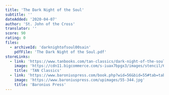 ```yaml
---
title: 'The Dark Night of the Soul'
subtitle: ''
dateAdded: '2020-04-07'
author: 'St. John of the Cross'
translator: ''
score: 90
rating: 0
files:
  - archiveId: 'darknightofsoul00sain'
    pdfFile: 'The Dark Night of the Soul.pdf'
storeLinks:
  - link: 'https://www.tanbooks.com/tan-classics/dark-night-of-the-soul.html'
    image: 'https://cdn11.bigcommerce.com/s-iuax7bpgx3/images/stencil/640w/products/2980/1871/Dark-Night-of-the-Soul-cover-TC2212__41757.1595444638.jpg?c=1'
    title: 'TAN Classics'
  - link: 'https://www.baroniuspress.com/book.php?wid=56&bid=55#tab=tab-1'
    image: 'https://www.baroniuspress.com/upimages/55-344.jpg'
    title: 'Baronius Press'
---
```



